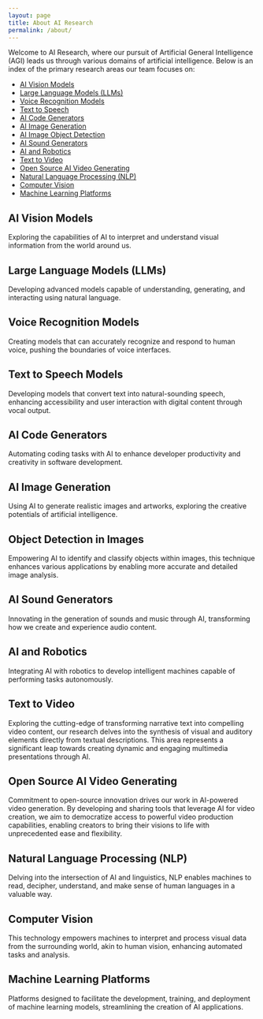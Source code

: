 ```yaml
---
layout: page
title: About AI Research
permalink: /about/
---
```


Welcome to AI Research, where our pursuit of Artificial General Intelligence (AGI) leads us through various domains of artificial intelligence. Below is an index of the primary research areas our team focuses on:

- [AI Vision Models](#ai-vision)
- [Large Language Models (LLMs)](#llms)
- [Voice Recognition Models](#voice-models)
- [Text to Speech](#text-to-speech)
- [AI Code Generators](#code-generators)
- [AI Image Generation](#image-generating)
- [AI Image Object Detection](#image-object-detection)
- [AI Sound Generators](#sound-generators)
- [AI and Robotics](#ai-robotics)
- [Text to Video](#text-to-video)
- [Open Source AI Video Generating](#ai-video-generating)
- [Natural Language Processing (NLP)](#nlp)
- [Computer Vision](#computer-vision)
- [Machine Learning Platforms](#machine-learning-platforms)

<section id="ai-vision">
  <h2>AI Vision Models</h2>
  <p>Exploring the capabilities of AI to interpret and understand visual information from the world around us.</p>
</section>

<section id="llms">
  <h2>Large Language Models (LLMs)</h2>
  <p>Developing advanced models capable of understanding, generating, and interacting using natural language.</p>
</section>

<section id="voice-models">
  <h2>Voice Recognition Models</h2>
  <p>Creating models that can accurately recognize and respond to human voice, pushing the boundaries of voice interfaces.</p>
</section>

<section id="text-to-speech">
  <h2>Text to Speech Models</h2>
  <p>Developing models that convert text into natural-sounding speech, enhancing accessibility and user interaction with digital content through vocal output.</p>
</section>

<section id="code-generators">
  <h2>AI Code Generators</h2>
  <p>Automating coding tasks with AI to enhance developer productivity and creativity in software development.</p>
</section>

<section id="image-generating">
  <h2>AI Image Generation</h2>
  <p>Using AI to generate realistic images and artworks, exploring the creative potentials of artificial intelligence.</p>
</section>

<section id="image-object-detection">
  <h2>Object Detection in Images</h2>
  <p>Empowering AI to identify and classify objects within images, this technique enhances various applications by enabling more accurate and detailed image analysis.</p>
</section>

<section id="sound-generators">
  <h2>AI Sound Generators</h2>
  <p>Innovating in the generation of sounds and music through AI, transforming how we create and experience audio content.</p>
</section>

<section id="ai-robotics">
  <h2>AI and Robotics</h2>
  <p>Integrating AI with robotics to develop intelligent machines capable of performing tasks autonomously.</p>
</section>

<section id="text-to-video">
  <h2>Text to Video</h2>
   <p>Exploring the cutting-edge of transforming narrative text into compelling video content, our research delves into the synthesis of visual and auditory elements directly from textual descriptions. This area represents a significant leap towards creating dynamic and engaging multimedia presentations through AI.</p>
</section>

<section id="ai-video-generating">
  <h2>Open Source AI Video Generating</h2>
  <p>Commitment to open-source innovation drives our work in AI-powered video generation. By developing and sharing tools that leverage AI for video creation, we aim to democratize access to powerful video production capabilities, enabling creators to bring their visions to life with unprecedented ease and flexibility.</p>
</section>
  
<section id="nlp">
  <h2>Natural Language Processing (NLP)</h2>
  <p>Delving into the intersection of AI and linguistics, NLP enables machines to read, decipher, understand, and make sense of human languages in a valuable way.</p>
</section>

<section id="computer-vision">
  <h2>Computer Vision</h2>
  <p>This technology empowers machines to interpret and process visual data from the surrounding world, akin to human vision, enhancing automated tasks and analysis.</p>
</section>

<section id="machine-learning-platforms">
  <h2>Machine Learning Platforms</h2>
  <p>Platforms designed to facilitate the development, training, and deployment of machine learning models, streamlining the creation of AI applications.</p>
</section>


<style>
  #research-topics a {
    cursor: pointer;
    text-decoration: none;
    color: #007bff;
  }
  #research-topics a:hover {
    text-decoration: underline;
  }
  section {
    margin-bottom: 20px;
  }
</style>
